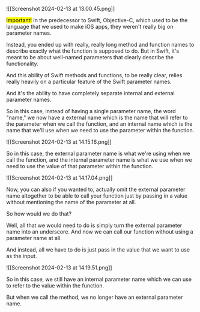 

![[Screenshot 2024-02-13 at 13.00.45.png]]

<mark class="hltr-red">Important!</mark> 
In the predecessor to Swift, Objective-C, which used to be the language that we used to make iOS apps, they weren't really big on parameter names.

Instead, you ended up with really, really long method and function names to describe exactly what the function is supposed to do. But in Swift, it's meant to be about well-named parameters that clearly describe the functionality.

And this ability of Swift methods and functions, to be really clear, relies really heavily on a particular feature of the Swift parameter names.

And it's the ability to have completely separate internal and external parameter names.

So in this case, instead of having a single parameter name, the word "name," we now have a external name which is the name that will refer to the parameter when we call the function, and an internal name which is the name that we'll use when we need to use the parameter within the function.

![[Screenshot 2024-02-13 at 14.15.16.png]]


So in this case, the external parameter name is what we're using when we call the function, and the internal parameter name is what we use when we need to use the value of that parameter within the function.


![[Screenshot 2024-02-13 at 14.17.04.png]]

Now, you can also if you wanted to, actually omit the external parameter name altogether to be able to call your function just by passing in a value without mentioning the name of the parameter at all.

So how would we do that?

Well, all that we would need to do is simply turn the external parameter name into an underscore.
And now we can call our function without using a parameter name at all.

And instead, all we have to do is just pass in the value that we want to use as the input.

![[Screenshot 2024-02-13 at 14.19.51.png]]

So in this case, we still have an internal parameter name which we can use to refer to the value within the function.

But when we call the method, we no longer have an external parameter name.

    